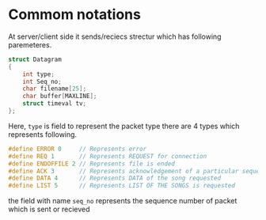 # Commom notations
At server/client side it sends/reciecs strectur which has following paremeteres.
```C
struct Datagram
{
	int type;
	int Seq_no;
	char filename[25];
	char buffer[MAXLINE];
	struct timeval tv;
};
```
Here, `type` is field to represent the packet type there are 4 types which represents following.
```C
#define ERROR 0    	// Represents error
#define REQ 1		// Represents REQUEST for connection
#define ENDOFFILE 2	// Represents file is ended
#define ACK 3		// Represents acknowledgement of a particular sequence packet
#define DATA 4		// Represents DATA of the song requested
#define LIST 5		// Represents LIST OF THE SONGS is requested
```
the field with name `seq_no` represents the sequence number of packet which is sent or recieved
